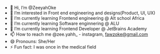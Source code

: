 - 👋 Hi, I’m @ZeeyahOke
- 👀 I’m interested in Front end engineering and designs(Product, UI, UX)
- 🌱 I’m currently learning Frontend engineering @ Alt school Africa
- 🌱 I’m currently learning Software enginnering @ ALU
- 🌱 I’m currently learning Frontend Developer @ JetBrains Academy
- 📫 How to reach me @zee.yahh_ - instagram, fawzoke@gmail.com
- 😄 Pronouns: She/Her
- ⚡ Fun fact: I was once in the medical field

<!---
ZeeyahOke/ZeeyahOke is a ✨ special ✨ repository because its `README.md` (this file) appears on your GitHub profile.
You can click the Preview link to take a look at your changes.
--->
